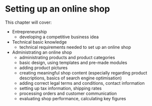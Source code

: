 # Setting up an online shop

This chapter will cover:

* Entrepreneurship
    * developing a competitive business idea
* Technical basic knowledge
    * technical requirements needed to set up an online shop
* Administrating an online shop
    * administrating products and product categories
    * basic design, using templates and pre-made modules
    * adding product pictures
    * creating meaningful shop content (especially regarding product descriptions, basics of search engine optimisation)
    * adding correct legal terms and conditions, contact information
    * setting up tax information, shipping rates
    * processing orders and customer communication
    * evaluating shop performance, calculating key figures


